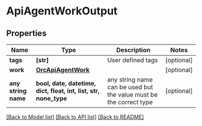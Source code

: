 # ApiAgentWorkOutput


## Properties
Name | Type | Description | Notes
------------ | ------------- | ------------- | -------------
**tags** | **[str]** | User defined tags | [optional] 
**work** | [**OrcApiAgentWork**](OrcApiAgentWork.md) |  | [optional] 
**any string name** | **bool, date, datetime, dict, float, int, list, str, none_type** | any string name can be used but the value must be the correct type | [optional]

[[Back to Model list]](../README.md#documentation-for-models) [[Back to API list]](../README.md#documentation-for-api-endpoints) [[Back to README]](../README.md)


